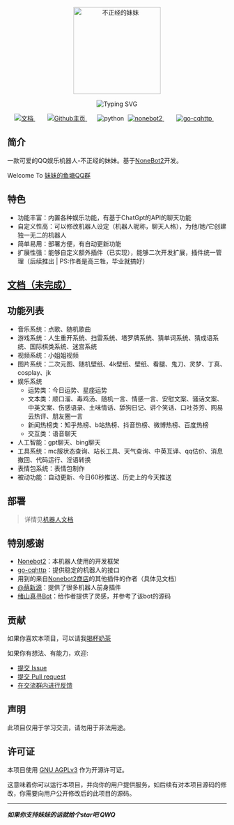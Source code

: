 <p align="center">
  <a href="https://nonebot.dev/"><img src="https://raw.githubusercontent.com/itsevin/sister_bot/main/logo.png" width="200" height="200" alt="不正经的妹妹"></a>
</p>

<div align="center">
<img src="https://readme-typing-svg.demolab.com?font=Fira+Code&size=25&duration=3000&pause=1000&color=FDE6E0&center=true&vCenter=true&width=435&lines=✨ 不正经的妹妹;一款可爱的QQ娱乐机器人 😘" alt="Typing SVG" />
</div>

<p align="center">

<p align="center">
	<!-- 文档 -->
	<a style="margin-inline:5px" target="_blank" href="https://bot.sevin.cn">
		<img src="https://img.shields.io/badge/文档-Docs-FDE6E0?style=flat&logo=Blogger" title="文档">
	</a>&emsp;
    <!-- GitHub主页 -->
	<a style="margin-inline:5px" target="_blank" href="https://github.com/itsevin/sister_bot">
		<img src="https://img.shields.io/badge/GitHub-Home-blue?style=flat&logo=GitHub" title="Github主页">
	</a>&emsp;
	<!-- py版本 -->
	<img src="https://img.shields.io/badge/python-3.10+-blue" alt="python">
    <!-- nonebot版本 -->
    <a style="margin-inline:5px" target="_blank" href="https://github.com/nonebot/nonebot2">
		<img src="https://img.shields.io/badge/Nonebot2-latest-blue" title="nonebot2">
	</a>&emsp;
    <!-- go-cqhttp版本 -->
    <a style="margin-inline:5px" target="_blank" href="https://github.com/Mrs4s/go-cqhttp">
		<img src="https://img.shields.io/badge/gocqhttp-latest-blue" title="go-cqhttp">
	</a>&emsp;
</p>

## 简介

一款可爱的QQ娱乐机器人-不正经的妹妹。基于[NoneBot2](https://v2.nonebot.dev/)开发。

Welcome To [妹妹的鱼塘QQ群](http://qm.qq.com/cgi-bin/qm/qr?_wv=1027&k=uj1afk31D3I86Ec1hJr-5Jy9nW3k6lZD&authKey=Dnihmo06yA%2B%2FCAdcym0nWZvqjDrUXux%2FSiuKb3HFJJjiZC%2FTJA3Ptzy12414Abgi&noverify=0&group_code=651708965)

## 特色

- 功能丰富：内置各种娱乐功能，有基于ChatGpt的API的聊天功能
- 自定义性高：可以修改机器人设定（机器人昵称，聊天人格），为他/她/它创建独一无二的机器人
- 简单易用：部署方便，有自动更新功能
- 扩展性强：能够自定义额外插件（已实现），能够二次开发扩展，插件统一管理（后续推出 | PS:作者是高三牲，毕业就搞好）

## [文档（未完成）](https://bot.sevin.cn)

## 功能列表

- 音乐系统：点歌、随机歌曲
- 游戏系统：人生重开系统、扫雷系统、塔罗牌系统、猜单词系统、猜成语系统、国际棋类系统、迷宫系统
- 视频系统：小姐姐视频
- 图片系统：二次元图、随机壁纸、4k壁纸、壁纸、看腿、鬼刀、灵梦、丁真、cosplay、jk
- 娱乐系统
  - 运势类：今日运势、星座运势
  - 文本类：顺口溜、毒鸡汤、随机一言、情感一言、安慰文案、骚话文案、中英文案、伤感语录、土味情话、舔狗日记、讲个笑话、口吐芬芳、网易云热评、朋友圈一言
  - 新闻热榜类：知乎热榜、b站热榜、抖音热榜、微博热榜、百度热榜
  - 交互类：语音聊天
- 人工智能：gpt聊天、bing聊天
- 工具系统：mc服状态查询、站长工具、天气查询、中英互译、qq估价、消息撤回、代码运行、淫语转换
- 表情包系统：表情包制作
- 被动功能：自动更新、今日60秒推送、历史上的今天推送

## 部署

> 详情见[机器人文档](https://bot.sevin.cn)

## 特别感谢

- [Nonebot2](https://github.com/nonebot/nonebot2)：本机器人使用的开发框架
- [go-cqhttp](https://github.com/Mrs4s/go-cqhttp)：提供稳定的机器人的接口
- 用到的来自[Nonebot2商店](https://v2.nonebot.dev/store)的其他插件的作者（具体见文档）
- [@萌新源](https://github.com/mengxinyuan638)：提供了很多机器人前身插件
- [绪山真寻Bot](https://github.com/HibiKier/zhenxun_bot)：给作者提供了灵感，并参考了该bot的源码

## 贡献

如果你喜欢本项目，可以请我[喝杯奶茶](https://afdian.net/a/itsevin)

如果你有想法、有能力，欢迎:
- [提交 Issue](https://github.com/itsevin/sister_bot/issues)
- [提交 Pull request](https://github.com/itsevin/sister_bot/pulls)
- [在交流群内进行反馈](http://qm.qq.com/cgi-bin/qm/qr?_wv=1027&k=uj1afk31D3I86Ec1hJr-5Jy9nW3k6lZD&authKey=Dnihmo06yA%2B%2FCAdcym0nWZvqjDrUXux%2FSiuKb3HFJJjiZC%2FTJA3Ptzy12414Abgi&noverify=0&group_code=651708965)

## 声明

此项目仅用于学习交流，请勿用于非法用途。

## 许可证

本项目使用 [GNU AGPLv3](https://choosealicense.com/licenses/agpl-3.0/) 作为开源许可证。

这意味着你可以运行本项目，并向你的用户提供服务，如后续有对本项目源码的修改，你需要向用户公开修改后的此项目的源码。

---

***如果你支持妹妹的话就给个star吧 QWQ***
